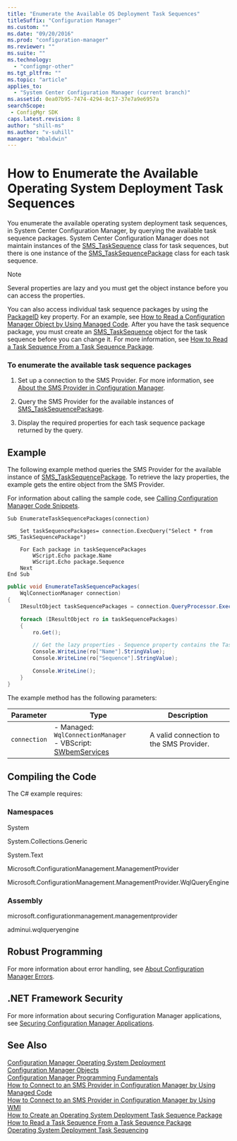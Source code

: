 ```yaml
---
title: "Enumerate the Available OS Deployment Task Sequences"
titleSuffix: "Configuration Manager"
ms.custom: ""
ms.date: "09/20/2016"
ms.prod: "configuration-manager"
ms.reviewer: ""
ms.suite: ""
ms.technology:
  - "configmgr-other"
ms.tgt_pltfrm: ""
ms.topic: "article"
applies_to:
  - "System Center Configuration Manager (current branch)"
ms.assetid: 0ea07b95-7474-4294-8c17-37e7a9e6957asearchScope: - ConfigMgr SDK
caps.latest.revision: 8
author: "shill-ms"
ms.author: "v-suhill"
manager: "mbaldwin"
---
```

# How to Enumerate the Available Operating System Deployment Task Sequences
You enumerate the available operating system deployment task sequences, in System Center Configuration Manager, by querying the available task sequence packages. System Center Configuration Manager does not maintain instances of the [SMS_TaskSequence](../../develop/reference/osd/sms_tasksequence-server-wmi-class.md) class for task sequences, but there is one instance of the [SMS_TaskSequencePackage](../../develop/reference/osd/sms_tasksequencepackage-server-wmi-class.md) class for each task sequence.  

> [!NOTE]
>  Several properties are lazy and you must get the object instance before you can access the properties.  

 You can also access individual task sequence packages by using the [PackageID](../../develop/reference/core/servers/configure/sms_package-server-wmi-class.md) key property. For an example, see [How to Read a Configuration Manager Object by Using Managed Code](../../develop/core/understand/how-to-read-a-configuration-manager-object-by-using-managed-code.md). After you have the task sequence package, you must create an [SMS_TaskSequence](../../develop/reference/osd/sms_tasksequence-server-wmi-class.md) object for the task sequence before you can change it. For more information, see [How to Read a Task Sequence From a Task Sequence Package](../../develop/osd/how-to-read-a-task-sequence-from-a-task-sequence-package.md).  

### To enumerate the available task sequence packages  

1.  Set up a connection to the SMS Provider. For more information, see [About the SMS Provider in Configuration Manager](../../develop/core/understand/about-the-sms-provider-in-configuration-manager.md).  

2.  Query the SMS Provider for the available instances of [SMS_TaskSequencePackage](../../develop/reference/osd/sms_tasksequencepackage-server-wmi-class.md).  

3.  Display the required properties for each task sequence package returned by the query.  

## Example  
 The following example method queries the SMS Provider for the available instance of [SMS_TaskSequencePackage](../../develop/reference/osd/sms_tasksequencepackage-server-wmi-class.md). To retrieve the lazy properties, the example gets the entire object from the SMS Provider.  

 For information about calling the sample code, see [Calling Configuration Manager Code Snippets](../../develop/core/understand/calling-code-snippets.md).  

```vbs  
Sub EnumerateTaskSequencePackages(connection)  

    Set taskSequencePackages= connection.ExecQuery("Select * from SMS_TaskSequencePackage")  

    For Each package in taskSequencePackages  
        WScript.Echo package.Name  
        WScript.Echo package.Sequence  
    Next  
End Sub  
```  

```c#  
public void EnumerateTaskSequencePackages(  
    WqlConnectionManager connection)  
{  
    IResultObject taskSequencePackages = connection.QueryProcessor.ExecuteQuery("select * from SMS_TaskSequencePackage");  

    foreach (IResultObject ro in taskSequencePackages)  
    {  
        ro.Get();  

        // Get the lazy properties - Sequence property contains the Task sequence XML.  
        Console.WriteLine(ro["Name"].StringValue);  
        Console.WriteLine(ro["Sequence"].StringValue);  

        Console.WriteLine();  
    }  
}  
```  

 The example method has the following parameters:  

|Parameter|Type|Description|  
|---------------|----------|-----------------|  
|`connection`|-   Managed: `WqlConnectionManager`<br />-   VBScript: [SWbemServices](https://msdn.microsoft.com/library/aa393854.aspx)|A valid connection to the SMS Provider.|  

## Compiling the Code  
 The C# example requires:  

### Namespaces  
 System  

 System.Collections.Generic  

 System.Text  

 Microsoft.ConfigurationManagement.ManagementProvider  

 Microsoft.ConfigurationManagement.ManagementProvider.WqlQueryEngine  

### Assembly  
 microsoft.configurationmanagement.managementprovider  

 adminui.wqlqueryengine  

## Robust Programming  
 For more information about error handling, see [About Configuration Manager Errors](../../develop/core/understand/about-configuration-manager-errors.md).  

## .NET Framework Security  
 For more information about securing Configuration Manager applications, see [Securing Configuration Manager Applications](../../develop/core/understand/securing-configuration-manager-applications.md).  

## See Also  
 [Configuration Manager Operating System Deployment](../../develop/osd/operating-system-deployment.md)   
 [Configuration Manager Objects](../../develop/core/understand/configuration-manager-objects.md)   
 [Configuration Manager Programming Fundamentals](../../develop/core/understand/configuration-manager-programming-fundamentals.md)   
 [How to Connect to an SMS Provider in Configuration Manager by Using Managed Code](../../develop/core/understand/how-to-connect-to-an-sms-provider-by-using-managed-code.md)   
 [How to Connect to an SMS Provider in Configuration Manager  by Using WMI](../../develop/core/understand/how-to-connect-to-an-sms-provider-in-configuration-manager-by-using-wmi.md)   
 [How to Create an Operating System Deployment Task Sequence Package](../../develop/osd/how-to-create-an-operating-system-deployment-task-sequence-package.md)   
 [How to Read a Task Sequence From a Task Sequence Package](../../develop/osd/how-to-read-a-task-sequence-from-a-task-sequence-package.md)   
 [Operating System Deployment Task Sequencing](../../develop/osd/operating-system-deployment-task-sequencing.md)
